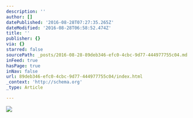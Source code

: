```yaml
---
description: ''
author: []
datePublished: '2016-08-28T07:27:35.265Z'
dateModified: '2016-08-28T06:58:52.474Z'
title: ''
publisher: {}
via: {}
starred: false
sourcePath: _posts/2016-08-28-89deb346-efc0-4cbc-9d77-444977755c04.md
inFeed: true
hasPage: true
inNav: false
url: 89deb346-efc0-4cbc-9d77-444977755c04/index.html
_context: 'http://schema.org'
_type: Article

---
```

![](https://the-grid-user-content.s3-us-west-2.amazonaws.com/81c0e53d-43b5-48f3-b15e-da9b59f46c16.jpg)